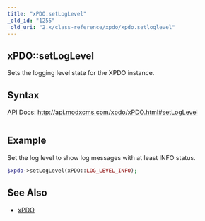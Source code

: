 ```yaml
---
title: "xPDO.setLogLevel"
_old_id: "1255"
_old_uri: "2.x/class-reference/xpdo/xpdo.setloglevel"
---
```


## xPDO::setLogLevel

Sets the logging level state for the XPDO instance.

## Syntax

API Docs: <http://api.modxcms.com/xpdo/xPDO.html#setLogLevel>

``` php 

```

## Example

Set the log level to show log messages with at least INFO status.

``` php 
$xpdo->setLogLevel(xPDO::LOG_LEVEL_INFO);
```

## See Also

- [xPDO](xpdo/class-reference/xpdo "xPDO")
